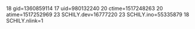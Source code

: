 18 gid=1360859114
17 uid=980132240
20 ctime=1517248263
20 atime=1517252969
23 SCHILY.dev=16777220
23 SCHILY.ino=55335879
18 SCHILY.nlink=1
